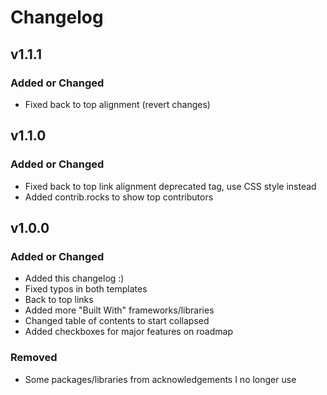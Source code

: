 # Changelog

## v1.1.1

### Added or Changed
- Fixed back to top alignment (revert changes)


## v1.1.0

### Added or Changed
- Fixed back to top link alignment deprecated tag, use CSS style instead
- Added contrib.rocks to show top contributors


## v1.0.0

### Added or Changed
- Added this changelog :)
- Fixed typos in both templates
- Back to top links
- Added more "Built With" frameworks/libraries
- Changed table of contents to start collapsed
- Added checkboxes for major features on roadmap

### Removed

- Some packages/libraries from acknowledgements I no longer use
